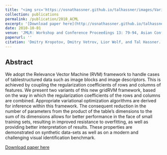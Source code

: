 ```yaml
---
title: "<img src='https://osnathassner.github.io/talhassner/images/Variational Relevance Vector Machine - Icon.jpg' width='80'> Variational Relevance Vector Machine for Tabular Data"
collection: publications
permalink: /publication/2010_ACML
excerpt: '[Download paper here](http://osnathassner.github.io/talhassner/files/gridRVM.pdf)'
date: 2010-10-01
venue: 'JMLR: Workshop and Conference Proceedings 13: 79-94, Asian Conference on Machine Learning (ACML), Tokyo'
paperurl: ''
citation: 'Dmitry Kropotov, Dmitry Vetrov, Lior Wolf, and Tal Hassner. (2010). &quot;Variational Relevance Vector Machine for Tabular Data.&quot; <i>JMLR: Workshop and Conference Proceedings 13: 79-94, Asian Conference on Machine Learning (ACML), Tokyo</i>.'
---
```


Abstract
------
We adopt the Relevance Vector Machine (RVM) framework to handle cases of tablestructured data such as image blocks and image descriptors. This is achieved by coupling the regularization coefficients of rows and columns of features. We present two variants of this new gridRVM framework, based on the way in which the regularization coefficients of the rows and columns are combined. Appropriate variational optimization algorithms are derived for inference within this framework. The consequent reduction in the number of parameters from the product of the table’s dimensions to the sum of its dimensions allows for better performance in the face of small training sets, resulting in improved resistance to overfitting, as well as providing better interpretation of results. These properties are demonstrated on synthetic data-sets as well as on a modern and challenging visual identification benchmark.


[Download paper here](http://osnathassner.github.io/talhassner/files/gridRVM.pdf)
